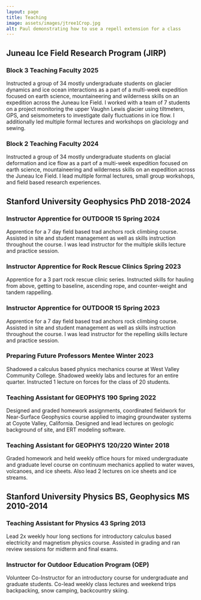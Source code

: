 ```yaml
---
layout: page
title: Teaching
image: assets/images/jtree1Crop.jpg
alt: Paul demonstrating how to use a repell extension for a class
---
```


## Juneau Ice Field Research Program (JIRP)
### Block 3 Teaching Faculty 2025
Instructed a group of 34 mostly undergraduate students on glacier dynamics and ice ocean interactions as a part of a multi-week expedition focused on earth science, mountaineering and wilderness skills on an expedition across the Juneau Ice Field. I worked with a team of 7 students on a project monitoring the upper Vaughn Lewis glacier using tiltmeters, GPS, and seismometers to investigate daily fluctuations in ice flow. I additionally led multiple formal lectures and workshops on glaciology and sewing. 

### Block 2 Teaching Faculty 2024
Instructed a group of 34 mostly undergraduate students on glacial deformation and ice flow as a part of a multi-week expedition focused on earth science, mountaineering and wilderness skills on an expedition across the Juneau Ice Field. I lead multiple formal lectures, small group workshops, and field based research experiences. 

## Stanford University Geophysics PhD 2018-2024

### Instructor Apprentice for OUTDOOR 15 Spring 2024
Apprentice for a 7 day field based trad anchors rock climbing course. Assisted in site and student management as well as skills instruction throughout the course. I was lead instructor for the multiple skills lecture and practice session. 

### Instructor Apprentice for Rock Rescue Clinics Spring 2023
Apprentice for a 3 part rock rescue clinic series. Instructed skills for hauling from above, getting to baseline, ascending rope, and counter-weight and tandem rappelling. 

### Instructor Apprentice for OUTDOOR 15 Spring 2023
Apprentice for a 7 day field based trad anchors rock climbing course. Assisted in site and student management as well as skills instruction throughout the course. I was lead instructor for the repelling skills lecture and practice session. 

### Preparing Future Professors Mentee Winter 2023
Shadowed a calculus based physics mechanics course at West Valley Community College. Shadowed weekly labs and lectures for an entire quarter. Instructed 1 lecture on forces for the class of 20 students.

### Teaching Assistant for GEOPHYS 190 Spring 2022
Designed and graded homework assignments, coordinated fieldwork for Near-Surface Geophysics course applied to imaging groundwater systems at Coyote Valley, California. Designed and lead lectures on geologic background of site, and ERT modeling software. 

### Teaching Assistant for GEOPHYS 120/220 Winter 2018
Graded homework and held weekly office hours for mixed undergraduate and graduate level course on continuum mechanics applied to water waves, volcanoes, and ice sheets. Also lead 2 lectures on ice sheets and ice streams. 

## Stanford University Physics BS, Geophysics MS 2010-2014 

### Teaching Assistant for Physics 43 Spring 2013
Lead 2x weekly hour long sections for introductory calculus based electricity and magnetism physics course. Assisted in grading and ran review sessions for midterm and final exams.

### Instructor for Outdoor Education Program (OEP)
Volunteer Co-Instructor for an introductory course for undergraduate and graduate students. Co-lead weekly class lectures and weekend trips backpacking, snow camping, backcountry skiing. 